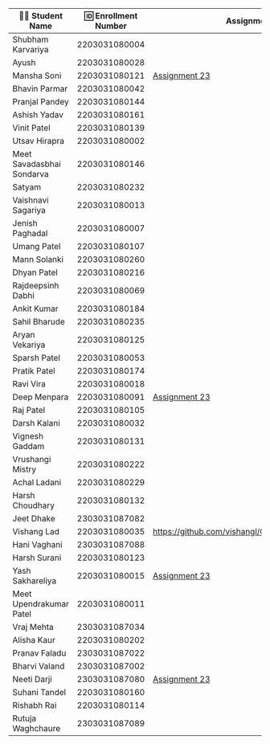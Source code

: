 | 👩‍🎓 Student Name | 🆔 Enrollment Number | Assignment 23 URL | GitHub Repo |
|-----------------|-------------------|-----------------|------------|
| Shubham Karvariya | 2203031080004 | | |
| Ayush | 2203031080028 | | |
| Mansha Soni | 2203031080121 | [Assignment 23](https://github.com/mansha-6/GlowDerma/blob/main/index3.js) | [Github](https://github.com/mansha-6/GlowDerma) |
| Bhavin Parmar | 2203031080042 | | |
| Pranjal Pandey | 2203031080144 | | |
| Ashish Yadav | 2203031080161 | | |
| Vinit Patel | 2203031080139 | | |
| Utsav Hirapra | 2203031080002 | | |
| Meet Savadasbhai Sondarva | 2203031080146 | | |
| Satyam | 2203031080232 | | |
| Vaishnavi Sagariya | 2203031080013 | | |
| Jenish Paghadal | 2203031080007 | | |
| Umang Patel | 2203031080107 | | |
| Mann Solanki | 2203031080260 | | |
| Dhyan Patel | 2203031080216 | | |
| Rajdeepsinh Dabhi | 2203031080069 | | |
| Ankit Kumar | 2203031080184 | | |
| Sahil Bharude | 2203031080235 | | |
| Aryan Vekariya | 2203031080125 | | |
| Sparsh Patel | 2203031080053 | | |
| Pratik Patel | 2203031080174 | | |
| Ravi Vira | 2203031080018 | | |
| Deep Menpara | 2203031080091 | [Assignment 23](https://github.com/Deep7133/Express_101/blob/main/glow_derma/app.js) | [Github](https://github.com/Deep7133/Express_101/tree/main/glow_derma) |
| Raj Patel | 2203031080105 | | |
| Darsh Kalani | 2203031080032 | | |
| Vignesh Gaddam | 2203031080131 | | |
| Vrushangi Mistry | 2203031080222 | | |
| Achal Ladani | 2203031080229 | | |
| Harsh Choudhary | 2203031080132 | | |
| Jeet Dhake | 2303031087082 | | |
| Vishang Lad                     | 2203031080035       |https://github.com/vishangl/GlowDerma/blob/main/index.js|https://github.com/vishangl/GlowDerma|
| Hani Vaghani | 2303031087088 | | |
| Harsh Surani | 2203031080123 | | |
| Yash Sakhareliya | 2203031080015 | [Assignment 23](https://github.com/YashSakhareliya/GlowDerma-/blob/main/app.js) | [Github](https://github.com/YashSakhareliya/GlowDerma-) |
| Meet Upendrakumar Patel | 2203031080011 | | |
| Vraj Mehta | 2303031087034 | | |
| Alisha Kaur | 2203031080202 | | |
| Pranav Faladu | 2303031087022 | | |
| Bharvi Valand | 2303031087002 | | |
| Neeti Darji | 2303031087080 | [Assignment 23](https://github.com/Neetidarji/GlowDerma/blob/master/index.js) | [Github](https://github.com/Neetidarji/GlowDerma/tree/master) |
| Suhani Tandel | 2203031080160 | | |
| Rishabh Rai | 2203031080114 | | |
| Rutuja Waghchaure | 2303031087089 | | |
